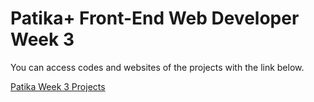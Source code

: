 # Patika+ Front-End Web Developer Week 3

You can access codes and websites of the projects with the link below. 

[Patika Week 3 Projects](https://oguzcanizanli.github.io/Patika_Week_3/)